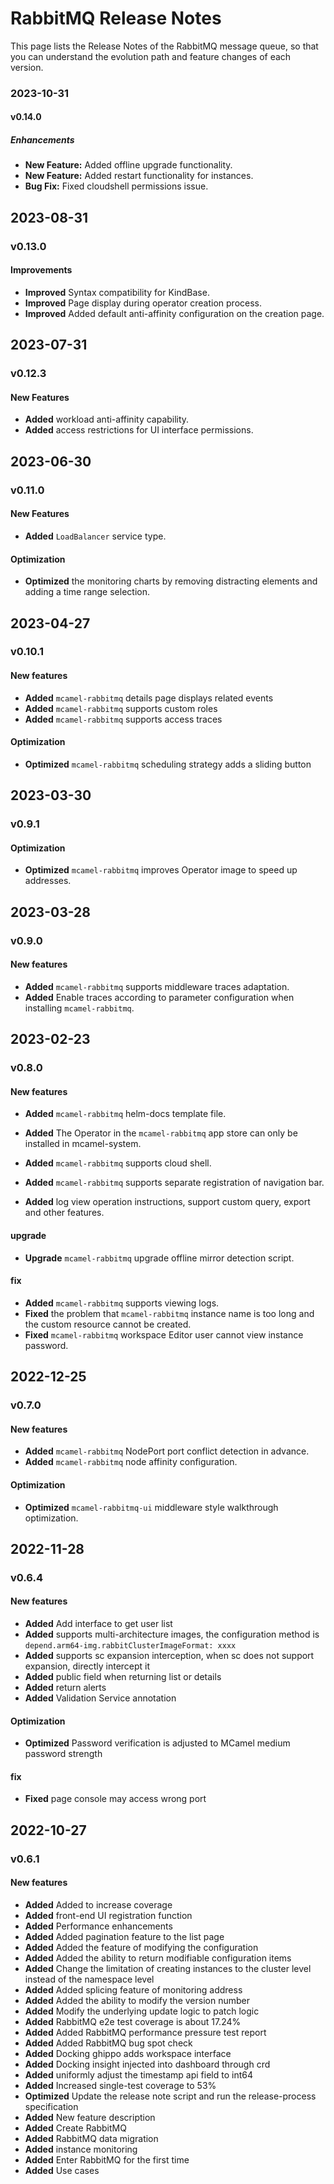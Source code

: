 # RabbitMQ Release Notes

This page lists the Release Notes of the RabbitMQ message queue, so that you can understand the evolution path and feature changes of each version.

### 2023-10-31

#### v0.14.0

##### Enhancements

- **New Feature:** Added offline upgrade functionality.
- **New Feature:** Added restart functionality for instances.
- **Bug Fix:** Fixed cloudshell permissions issue.

## 2023-08-31

### v0.13.0

#### Improvements

- **Improved** Syntax compatibility for KindBase.
- **Improved** Page display during operator creation process.
- **Improved** Added default anti-affinity configuration on the creation page.

## 2023-07-31

### v0.12.3

#### New Features

- **Added** workload anti-affinity capability.
- **Added** access restrictions for UI interface permissions.

## 2023-06-30

### v0.11.0

#### New Features

- **Added** `LoadBalancer` service type.

#### Optimization

- **Optimized** the monitoring charts by removing distracting elements and adding a time range selection.

## 2023-04-27

### v0.10.1

#### New features

- **Added** `mcamel-rabbitmq` details page displays related events
- **Added** `mcamel-rabbitmq` supports custom roles
- **Added** `mcamel-rabbitmq` supports access traces

#### Optimization

- **Optimized** `mcamel-rabbitmq` scheduling strategy adds a sliding button

## 2023-03-30

### v0.9.1

#### Optimization

- **Optimized** `mcamel-rabbitmq` improves Operator image to speed up addresses.

## 2023-03-28

### v0.9.0

#### New features

- **Added** `mcamel-rabbitmq` supports middleware traces adaptation.
- **Added** Enable traces according to parameter configuration when installing `mcamel-rabbitmq`.

## 2023-02-23

### v0.8.0

#### New features

- **Added** `mcamel-rabbitmq` helm-docs template file.
- **Added** The Operator in the `mcamel-rabbitmq` app store can only be installed in mcamel-system.
- **Added** `mcamel-rabbitmq` supports cloud shell.
- **Added** `mcamel-rabbitmq` supports separate registration of navigation bar.

- **Added** log view operation instructions, support custom query, export and other features.

#### upgrade

- **Upgrade** `mcamel-rabbitmq` upgrade offline mirror detection script.

#### fix

- **Added** `mcamel-rabbitmq` supports viewing logs.
- **Fixed** the problem that `mcamel-rabbitmq` instance name is too long and the custom resource cannot be created.
- **Fixed** `mcamel-rabbitmq` workspace Editor user cannot view instance password.

## 2022-12-25

### v0.7.0

#### New features

- **Added** `mcamel-rabbitmq` NodePort port conflict detection in advance.
- **Added** `mcamel-rabbitmq` node affinity configuration.

#### Optimization

- **Optimized** `mcamel-rabbitmq-ui` middleware style walkthrough optimization.

## 2022-11-28

### v0.6.4

#### New features

- **Added** Add interface to get user list
- **Added** supports multi-architecture images, the configuration method is `depend.arm64-img.rabbitClusterImageFormat: xxxx`
- **Added** supports sc expansion interception, when sc does not support expansion, directly intercept it
- **Added** public field when returning list or details
- **Added** return alerts
- **Added** Validation Service annotation

#### Optimization

- **Optimized** Password verification is adjusted to MCamel medium password strength

#### fix

- **Fixed** page console may access wrong port

## 2022-10-27

### v0.6.1

#### New features

- **Added** Added to increase coverage
- **Added** front-end UI registration function
- **Added** Performance enhancements
- **Added** Added pagination feature to the list page
- **Added** Added the feature of modifying the configuration
- **Added** Added the ability to return modifiable configuration items
- **Added** Change the limitation of creating instances to the cluster level instead of the namespace level
- **Added** Added splicing feature of monitoring address
- **Added** Added the ability to modify the version number
- **Added** Modify the underlying update logic to patch logic
- **Added** RabbitMQ e2e test coverage is about 17.24%
- **Added** Added RabbitMQ performance pressure test report
- **Added** Added RabbitMQ bug spot check
- **Added** Docking ghippo adds workspace interface
- **Added** Docking insight injected into dashboard through crd
- **Added** uniformly adjust the timestamp api field to int64
- **Added** Increased single-test coverage to 53%
- **Optimized** Update the release note script and run the release-process specification
- **Added** New feature description
- **Added** Create RabbitMQ
- **Added** RabbitMQ data migration
- **Added** instance monitoring
- **Added** Enter RabbitMQ for the first time
- **Added** Use cases